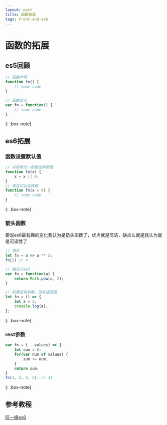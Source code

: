 ```yaml
---
layout: post
title: 函数拓展
tags: Front-end es6
---
```

# 函数的拓展

## es5回顾

``` js
// 函数声明
function fn() {
	// some code
}

// 函数定义
var fn = function() {
	// some code
}
```
{: .box-note}
## es6拓展
### 函数设置默认值

``` js
// 以前做法一般是这样赋值
function fn(x) {
	x = x || 0;
}
// 现在可以这样做
function fn(x = 0) {
	// some code
}
```
{: .box-note}
### 箭头函数
要说es6最有趣的变化我认为是箭头函数了，优点就是简洁，缺点么就是我认为就是可读性了<br />

``` js
// 用法
let fn = a => a ** 2;
fn(2) // 4

// 相当于es5
var fn = function(a) {
	return Math.pow(a, 2);
}

// 如果没有参数，没有返回值
let fn = () => {
	let a = 5;
	console.log(a);
};
```
{: .box-note}
### rest参数

``` js
var fn = (...values) => {
	let sum = 0;
	for(var num of values) {
		sum += num;
	}
	return sum;
}
fn(1, 2, 3, 5); // 11
```
{: .box-note}
## 参考教程
<a href="http://es6.ruanyifeng.com/#docs/function" target="_blank">阮一峰es6</a>
